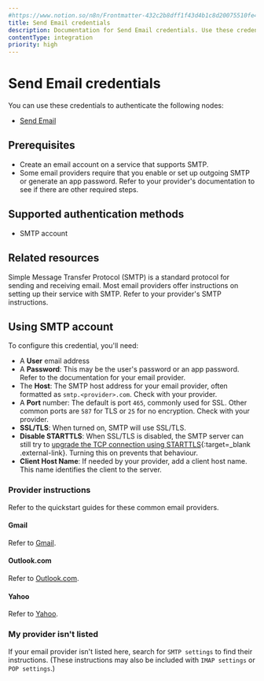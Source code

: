```yaml
---
#https://www.notion.so/n8n/Frontmatter-432c2b8dff1f43d4b1c8d20075510fe4
title: Send Email credentials
description: Documentation for Send Email credentials. Use these credentials to authenticate Send Email in n8n, a workflow automation platform.
contentType: integration
priority: high
---
```


# Send Email credentials

You can use these credentials to authenticate the following nodes:

- [Send Email](/integrations/builtin/core-nodes/n8n-nodes-base.sendemail/)

## Prerequisites

- Create an email account on a service that supports SMTP.
- Some email providers require that you enable or set up outgoing SMTP or generate an app password. Refer to your provider's documentation to see if there are other required steps.

## Supported authentication methods

- SMTP account

## Related resources

Simple Message Transfer Protocol (SMTP) is a standard protocol for sending and receiving email. Most email providers offer instructions on setting up their service with SMTP. Refer to your provider's SMTP instructions.

## Using SMTP account

To configure this credential, you'll need:

- A **User** email address
- A **Password**: This may be the user's password or an app password. Refer to the documentation for your email provider.
- The **Host**: The SMTP host address for your email provider, often formatted as `smtp.<provider>.com`. Check with your provider.
- A **Port** number: The default is port `465`, commonly used for SSL. Other common ports are `587` for TLS or `25` for no encryption. Check with your provider.
- **SSL/TLS**: When turned on, SMTP will use SSL/TLS.
- **Disable STARTTLS**: When SSL/TLS is disabled, the SMTP server can still try to [upgrade the TCP connection using STARTTLS](https://en.wikipedia.org/wiki/Opportunistic_TLS){:target=_blank .external-link}. Turning this on prevents that behaviour.
- **Client Host Name**: If needed by your provider, add a client host name. This name identifies the client to the server.

### Provider instructions

Refer to the quickstart guides for these common email providers.

#### Gmail

Refer to [Gmail](/integrations/builtin/credentials/sendemail/gmail).

#### Outlook.com

Refer to [Outlook.com](/integrations/builtin/credentials/sendemail/outlook).

#### Yahoo

Refer to [Yahoo](/integrations/builtin/credentials/sendemail/yahoo).

### My provider isn't listed

If your email provider isn't listed here, search for `SMTP settings` to find their instructions. (These instructions may also be included with `IMAP settings` or `POP settings`.)

